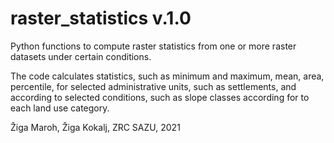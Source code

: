 # raster_statistics v.1.0
Python functions to compute raster statistics from one or more raster datasets under certain conditions.

The code calculates statistics, such as minimum and maximum, mean, area, percentile, for selected administrative units, such as settlements, and according to selected conditions, such as slope classes according for to each land use category.

Žiga Maroh, Žiga Kokalj, ZRC SAZU, 2021
